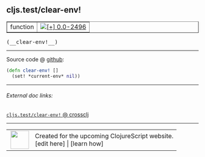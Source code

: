 ## cljs.test/clear-env!



 <table border="1">
<tr>
<td>function</td>
<td><a href="https://github.com/cljsinfo/cljs-api-docs/tree/0.0-2496"><img valign="middle" alt="[+] 0.0-2496" title="Added in 0.0-2496" src="https://img.shields.io/badge/+-0.0--2496-lightgrey.svg"></a> </td>
</tr>
</table>


 <samp>
(__clear-env!__)<br>
</samp>

---







Source code @ [github](https://github.com/clojure/clojurescript/blob/r3308/src/main/cljs/cljs/test.cljs#L270-L271):

```clj
(defn clear-env! []
  (set! *current-env* nil))
```

<!--
Repo - tag - source tree - lines:

 <pre>
clojurescript @ r3308
└── src
    └── main
        └── cljs
            └── cljs
                └── <ins>[test.cljs:270-271](https://github.com/clojure/clojurescript/blob/r3308/src/main/cljs/cljs/test.cljs#L270-L271)</ins>
</pre>

-->

---



###### External doc links:

[`cljs.test/clear-env!` @ crossclj](http://crossclj.info/fun/cljs.test.cljs/clear-env%21.html)<br>

---

 <table>
<tr><td>
<img valign="middle" align="right" width="48px" src="http://i.imgur.com/Hi20huC.png">
</td><td>
Created for the upcoming ClojureScript website.<br>
[edit here] | [learn how]
</td></tr></table>

[edit here]:https://github.com/cljsinfo/cljs-api-docs/blob/master/cljsdoc/cljs.test/clear-envBANG.cljsdoc
[learn how]:https://github.com/cljsinfo/cljs-api-docs/wiki/cljsdoc-files

<!--

This information was too distracting to show to readers, but I'll leave it
commented here since it is helpful to:

- pretty-print the data used to generate this document
- and show how to retrieve that data



The API data for this symbol:

```clj
{:ns "cljs.test",
 :name "clear-env!",
 :type "function",
 :signature ["[]"],
 :source {:code "(defn clear-env! []\n  (set! *current-env* nil))",
          :title "Source code",
          :repo "clojurescript",
          :tag "r3308",
          :filename "src/main/cljs/cljs/test.cljs",
          :lines [270 271]},
 :full-name "cljs.test/clear-env!",
 :full-name-encode "cljs.test/clear-envBANG",
 :history [["+" "0.0-2496"]]}

```

Retrieve the API data for this symbol:

```clj
;; from Clojure REPL
(require '[clojure.edn :as edn])
(-> (slurp "https://raw.githubusercontent.com/cljsinfo/cljs-api-docs/catalog/cljs-api.edn")
    (edn/read-string)
    (get-in [:symbols "cljs.test/clear-env!"]))
```

-->
